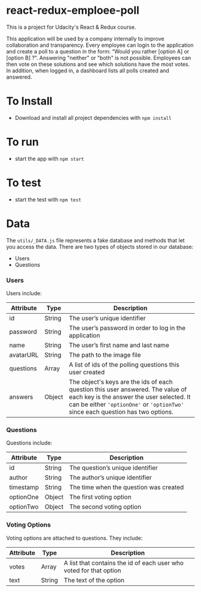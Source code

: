 # react-redux-emploee-poll

This is a project for Udacity's React & Redux course.

This application will be used by a company internally to improve collaboration and transparency. 
Every employee can login to the application and create a poll to a question in the form: “Would you rather [option A] or [option B] ?”. Answering "neither" or "both" is not possible. Employees can then vote on these solutions and see which solutions have the most votes. In addition, when logged in, a dashboard lists all polls created and answered. 

# To Install

- Download and install all project dependencies with `npm install`

# To run
- start the app with `npm start`

# To test
- start the test with `npm test`

# Data

The `utils/_DATA.js` file represents a fake database and methods that let you access the data. 
There are two types of objects stored in our database:

* Users
* Questions

### Users

Users include:

| Attribute    | Type             | Description           |
|-----------------|------------------|-------------------         |
| id                 | String           | The user’s unique identifier |
| password   | String           | The user’s password in order to log in the application |
| name          | String           | The user’s first name  and last name     |
| avatarURL  | String           | The path to the image file |
| questions | Array | A list of ids of the polling questions this user created|
| answers      | Object         |  The object's keys are the ids of each question this user answered. The value of each key is the answer the user selected. It can be either `'optionOne'` or `'optionTwo'` since each question has two options.

### Questions

Questions include:

| Attribute | Type | Description |
|-----------------|------------------|-------------------|
| id                  | String | The question’s unique identifier |
| author        | String | The author’s unique identifier |
| timestamp | String | The time when the question was created|
| optionOne | Object | The first voting option|
| optionTwo | Object | The second voting option|

### Voting Options

Voting options are attached to questions. They include:

| Attribute | Type | Description |
|-----------------|------------------|-------------------|
| votes             | Array | A list that contains the id of each user who voted for that option|
| text                | String | The text of the option |
